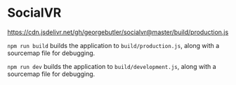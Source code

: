 # SocialVR

https://cdn.jsdelivr.net/gh/georgebutler/socialvr@master/build/production.js

`npm run build` builds the application to `build/production.js`, along with a sourcemap file for debugging.

`npm run dev` builds the application to `build/development.js`, along with a sourcemap file for debugging.